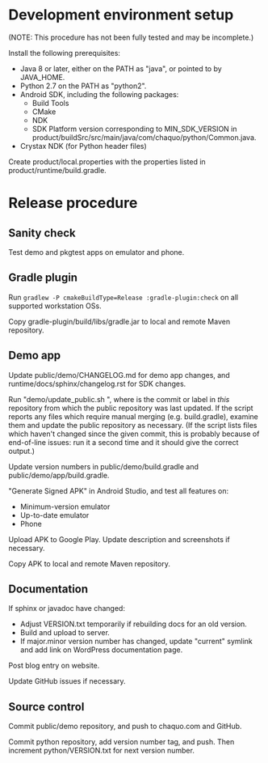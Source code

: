 # Development environment setup

(NOTE: This procedure has not been fully tested and may be incomplete.)

Install the following prerequisites:

* Java 8 or later, either on the PATH as "java", or pointed to by JAVA_HOME.
* Python 2.7 on the PATH as "python2".
* Android SDK, including the following packages:
   * Build Tools
   * CMake
   * NDK
   * SDK Platform version corresponding to MIN_SDK_VERSION in
     product/buildSrc/src/main/java/com/chaquo/python/Common.java.
* Crystax NDK (for Python header files)

Create product/local.properties with the properties listed in product/runtime/build.gradle.


# Release procedure

## Sanity check

Test demo and pkgtest apps on emulator and phone.


## Gradle plugin

Run `gradlew -P cmakeBuildType=Release :gradle-plugin:check` on all supported workstation OSs.

Copy gradle-plugin/build/libs/gradle.jar to local and remote Maven repository.


## Demo app

Update public/demo/CHANGELOG.md for demo app changes, and runtime/docs/sphinx/changelog.rst for
SDK changes.

Run "demo/update_public.sh <since-commit>", where <since-commit> is the commit or label in
*this* repository from which the public repository was last updated. If the script reports any
files which require manual merging (e.g. build.gradle), examine them and update the public
repository as necessary. (If the script lists files which haven't changed since the given
commit, this is probably because of end-of-line issues: run it a second time and it should give
the correct output.)

Update version numbers in public/demo/build.gradle and public/demo/app/build.gradle.

"Generate Signed APK" in Android Studio, and test all features on:

* Minimum-version emulator
* Up-to-date emulator
* Phone

Upload APK to Google Play. Update description and screenshots if necessary.

Copy APK to local and remote Maven repository.


## Documentation

If sphinx or javadoc have changed:

* Adjust VERSION.txt temporarily if rebuilding docs for an old version.
* Build and upload to server.
* If major.minor version number has changed, update "current" symlink and add link on WordPress
  documentation page.

Post blog entry on website.

Update GitHub issues if necessary.


## Source control

Commit public/demo repository, and push to chaquo.com and GitHub.

Commit python repository, add version number tag, and push. Then increment
python/VERSION.txt for next version number.
